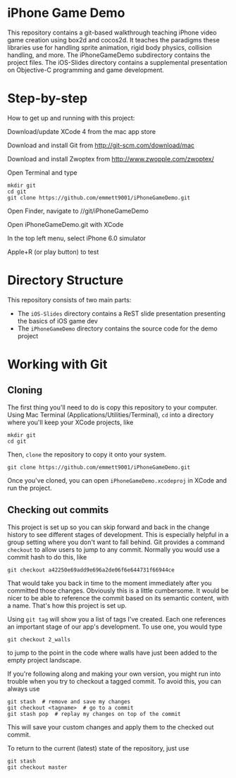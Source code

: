 iPhone Game Demo
================

This repository contains a git-based walkthrough teaching iPhone video game
creation using box2d and cocos2d. It teaches the paradigms these libraries use
for handling sprite animation, rigid body physics, collision handling, and
more. The iPhoneGameDemo subdirectory contains the project files. The
iOS-Slides directory contains a supplemental presentation on Objective-C
programming and game development.

Step-by-step
============

How to get up and running with this project:

Download/update XCode 4 from the mac app store

Download and install Git from http://git-scm.com/download/mac

Download and install Zwoptex from http://www.zwopple.com/zwoptex/

Open Terminal and type

    mkdir git
    cd git
    git clone https://github.com/emmett9001/iPhoneGameDemo.git

Open Finder, navigate to /<yourname/>/git/iPhoneGameDemo

Open iPhoneGameDemo.git with XCode

In the top left menu, select iPhone 6.0 simulator

Apple+R (or play button) to test

Directory Structure
===================

This repository consists of two main parts:

* The `iOS-Slides` directory contains a ReST slide presentation presenting the basics of iOS game dev
* The `iPhoneGameDemo` directory contains the source code for the demo project

Working with Git
================

Cloning
-------
The first thing you'll need to do is copy this repository to your computer.
Using Mac Terminal (Applications/Utilities/Terminal), `cd` into a directory
where you'll keep your XCode projects, like

    mkdir git
    cd git

Then, `clone` the repository to copy it onto your system.

    git clone https://github.com/emmett9001/iPhoneGameDemo.git

Once you've cloned, you can open `iPhoneGameDemo.xcodeproj` in XCode and run
the project.

Checking out commits
--------------------
This project is set up so you can skip forward and back in the
change history to see different stages of development. This is especially
helpful in a group setting where you don't want to fall behind. Git provides
a command `checkout` to allow users to jump to any commit. Normally you would
use a commit hash to do this, like

    git checkout a42250e69add9e696a2de06f6e644731f66944ce

That would take you back in time to the moment immediately after you committed
those changes. Obviously this is a little cumbersome. It would be nicer to be
able to reference the commit based on its semantic content, with a name.
That's how this project is set up.

Using `git tag` will show you a list of tags I've created. Each one references
an important stage of our app's development. To use one, you would type

    git checkout 2_walls

to jump to the point in the code where walls have just been added to the empty
project landscape.

If you're following along and making your own version, you might run into
trouble when you try to checkout a tagged commit. To avoid this, you can
always use

    git stash  # remove and save my changes
    git checkout <tagname>  # go to a commit
    git stash pop  # replay my changes on top of the commit

This will save your custom changes and apply them to the checked out commit.

To return to the current (latest) state of the repository, just use

    git stash
    git checkout master
